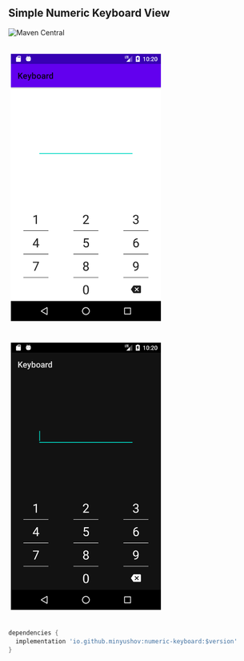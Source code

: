 ## Simple Numeric Keyboard View
![Maven Central](https://img.shields.io/maven-central/v/io.github.minyushov/numeric-keyboard)

<p>
  <img src="keyboard-sample/screenshots/keyboard-light.png" width="300" vspace="20" hspace="5">
  <img src="keyboard-sample/screenshots/keyboard-dark.png" width="300" vspace="20" hspace="5">
</p>

```groovy
dependencies {
  implementation 'io.github.minyushov:numeric-keyboard:$version'
}
```
